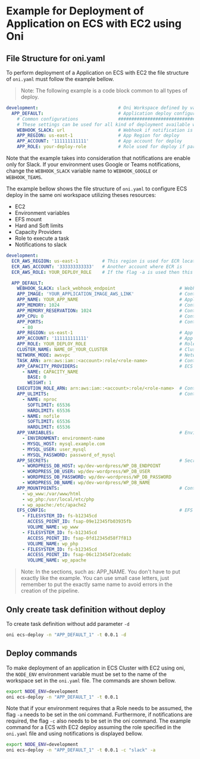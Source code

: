 # Example for Deployment of Application on ECS with EC2 using Oni

## File Structure for oni.yaml

To perform deployment of a Application on ECS with EC2 the file structure of `oni.yaml` must follow the example bellow.

>Note: The following example is a code block common to all types of deploy.

```yml
development:                              # Oni Workspace defined by variable NODE_ENV
  APP_DEFAULT:                            # Application deploy configuration section
    # Common configurations               #############################################################
    # These settings can be used for all kind of deployment available with Oni
    WEBHOOK_SLACK: url                    # Webhook if notification is enable
    APP_REGION: us-east-1                 # App Region for deploy
    APP_ACCOUNT: '111111111111'           # App account for deploy
    APP_ROLE: your-deploy-role            # Role used for deploy if parameter "assume-role" is set
```

Note that the example takes into consideration that notifications are enable only for Slack. If your environment uses Google or Teams notifications, change the `WEBHOOK_SLACK` variable name to `WEBHOOK_GOOGLE` or `WEBHOOK_TEAMS`.

The example bellow shows the file structure of `oni.yaml` to configure ECS deploy in the same oni workspace utilizing theses resources:

- EC2
- Environment variables
- EFS mount
- Hard and Soft limits
- Capacity Providers
- Role to execute a task
- Notifications to slack


```yml
development:
  ECR_AWS_REGION: us-east-1         # This region is used for ECR location in another account
  ECR_AWS_ACCOUNT: '333333333333'   # Another account where ECR is
  ECR_AWS_ROLE: YOUR_DEPLOY_ROLE    # If the flag -a is used then this is the role assume for ECR

  APP_DEFAULT:
    WEBHOOK_SLACK: slack_webhook_endpoint                        # Webhook if notification is enable
    APP_IMAGE: 'YOUR_APPLICATION_IMAGE_AWS_LINK'                 # Container image without tag. Used for build and push
    APP_NAME: YOUR_APP_NAME                                      # Application name (ECS service)
    APP_MEMORY: 1024                                             # Container memory
    APP_MEMORY_RESERVATION: 1024                                 # Container memory reservation
    APP_CPU: 0                                                   # Container cpu
    APP_PORTS:                                                   # Container ports to expose
      - 80
    APP_REGION: us-east-1                                        # App Region for deploy
    APP_ACCOUNT: '111111111111'                                  # App account for deploy
    APP_ROLE: YOUR_DEPLOY_ROLE                                   # Role used for deploy if parameter "assume-role" is set
    CLUSTER_NAME: NAME_OF_YOUR_CLUSTER                           # Cluster ECS Name
    NETWORK_MODE: awsvpc                                         # Network mode
    TASK_ARN: arn:aws:iam::<account>:role/<role-name>            # Container task arn
    APP_CAPACITY_PROVIDERS:                                      # ECS Capacity Providers
      - NAME: CAPACITY_NAME
        BASE: 0
        WEIGHT: 1
    EXECUTION_ROLE_ARN: arn:aws:iam::<account>:role/<role-name>  # Container execution role arn
    APP_ULIMITS:                                                 # Container soft and hard limits
      - NAME: nproc
        SOFTLIMIT: 65536
        HARDLIMIT: 65536
      - NAME: nofile
        SOFTLIMIT: 65536
        HARDLIMIT: 65536
    APP_VARIABLES:                                               # Environment variables
      - ENVIRONMENT: environment-name
      - MYSQL_HOST: mysql.example.com
      - MYSQL_USER: user_mysql
      - MYSQL_PASSWORD: password_of_mysql
    APP_SECRETS:                                                 # Secrets
      - WORDPRESS_DB_HOST: wp/dev-wordpress/WP_DB_ENDPOINT
      - WORDPRESS_DB_USER: wp/dev-wordpress/WP_DB_USER
      - WORDPRESS_DB_PASSWORD: wp/dev-wordpress/WP_DB_PASSWORD
      - WORDPRESS_DB_NAME: wp/dev-wordpress/WP_DB_NAME
    APP_MOUNTPOINTS:                                             # Container mount points
      - wp_www:/var/www/html
      - wp_php:/usr/local/etc/php
      - wp_apache:/etc/apache2
    EFS_CONFIG:                                                  # EFS Config volumes
      - FILESYSTEM_ID: fs-b12345cd
        ACCESS_POINT_ID: fsap-09e12345fb03935fb
        VOLUME_NAME: wp_www
      - FILESYSTEM_ID: fs-b12345cd
        ACCESS_POINT_ID: fsap-0fd12345d58f7f813
        VOLUME_NAME: wp_php
      - FILESYSTEM_ID: fs-b12345cd
        ACCESS_POINT_ID: fsap-06c123454f2ceda8c
        VOLUME_NAME: wp_apache

```

> Note: In the sections, such as: APP_NAME. You don't have to put exactly like the example. You can use small case letters, just remember to put the exactly same name to avoid errors in the creation of the pipeline.

## Only create task definition without deploy

To create task definition without add parameter `-d`

```bash
oni ecs-deploy -n "APP_DEFAULT_1" -t 0.0.1 -d
```

## Deploy commands

To make deployment of an application in ECS Cluster with EC2 using oni, the `NODE_ENV` environment variable must be set to the name of the workspace set in the `oni.yaml` file. The commands are shown bellow.

```bash
export NODE_ENV=development
oni ecs-deploy -n "APP_DEFAULT_1" -t 0.0.1
```

Note that if your environment requires that a Role needs to be assumed, the flag `-a` needs to be set in the oni command. Furthermore, if notifications are required, the flag `-c` also needs to be set in the oni command. The example command for a ECS with EC2 deploy assuming the role specified in the `oni.yaml` file and using notifications is displayed bellow.

```bash
export NODE_ENV=development
oni ecs-deploy -n "APP_DEFAULT_1" -t 0.0.1 -c "slack" -a 
```
